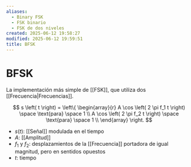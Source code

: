 ```yaml
---
aliases:
  - Binary FSK
  - FSK binario
  - FSK de dos niveles
created: 2025-06-12 19:58:27
modified: 2025-06-12 19:59:51
title: BFSK
---
```


# BFSK

La implementación más simple de [[FSK]], que utiliza dos [[Frecuencia|Frecuencias]].

$$
s \left( t \right) =
\left\{
    \begin{array}{r}
        A \cos \left( 2 \pi f_1 t \right) \space \text{para} \space 1 \\
        A \cos \left( 2 \pi f_2 t \right) \space \text{para} \space 1 \\
    \end{array}
\right.
$$

- $s \left( t \right)$: [[Señal]] modulada en el tiempo
- $A$: [[Amplitud]]
- $f_1$ y $f_2$: desplazamientos de la [[Frecuencia]] portadora de igual magnitud, pero en sentidos opuestos
- $t$: tiempo
